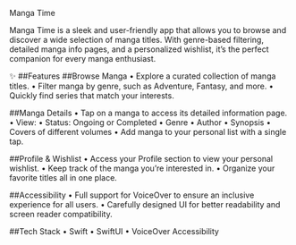 Manga Time

Manga Time is a sleek and user-friendly app that allows you to browse and discover a wide selection of manga titles. With genre-based filtering, detailed manga info pages, and a personalized wishlist, it’s the perfect companion for every manga enthusiast.

✨ ##Features
##Browse Manga
	•	Explore a curated collection of manga titles.
	•	Filter manga by genre, such as Adventure, Fantasy, and more.
	•	Quickly find series that match your interests.

##Manga Details
	•	Tap on a manga to access its detailed information page.
	•	View:
	•	Status: Ongoing or Completed
	•	Genre
	•	Author
	•	Synopsis
	•	Covers of different volumes
	•	Add manga to your personal list with a single tap.

##Profile & Wishlist
	•	Access your Profile section to view your personal wishlist.
	•	Keep track of the manga you’re interested in.
	•	Organize your favorite titles all in one place.

##Accessibility
	•	Full support for VoiceOver to ensure an inclusive experience for all users.
	•	Carefully designed UI for better readability and screen reader compatibility.

##Tech Stack
	•	Swift
	•	SwiftUI
	•	VoiceOver Accessibility
